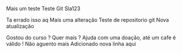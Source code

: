 Mais um teste 
Teste Git
Sla123

Ta errado isso aq
Mais uma alteração
Teste de repositorio git
Nova atualização

Gostou do curso ? Quer mais ? Ajuda com uma doação, até um cafe é válido !
Não aguento mais
Adicionado nova linha aqui 
